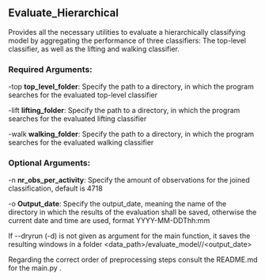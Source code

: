 ## Evaluate_Hierarchical

Provides all the necessary utilities to evaluate a hierarchically classifying model by aggregating the performance of three classifiers: The top-level classifier, as well as the lifting and walking classifier.


### Required Arguments:

-top **top_level_folder**: Specify the path to a directory, in which the program searches for the evaluated top-level classifier

-lift **lifting_folder**: Specify the path to a directory, in which the program searches for the evaluated lifting classifier

-walk **walking_folder**: Specify the path to a directory, in which the program searches for the evaluated walking classifier



### Optional Arguments:

-n **nr_obs_per_activity**: Specify the amount of observations for the joined classification, default is 4718

-o **Output_date**: Specify the output_date, meaning the name of the directory in which the results of the evaluation shall be saved, otherwise the current date and time are used, format YYYY-MM-DDThh:mm


If --dryrun (-d) is not given as argument for the main function, it saves the resulting windows in a folder  <data_path>/evaluate_model/<type>/<output_date>


Regarding the correct order of preprocessing steps consult the README.md for the main.py . 
